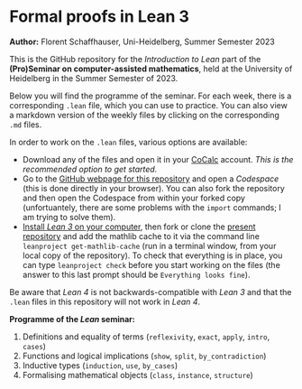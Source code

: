 
# **Formal proofs in Lean 3**

**Author:** Florent Schaffhauser, Uni-Heidelberg, Summer Semester 2023

This is the GitHub repository for the *Introduction to Lean* part of the **(Pro)Seminar on computer-assisted mathematics**, held at the University of Heidelberg in the Summer Semester of 2023.

Below you will find the programme of the seminar. For each week, there is a corresponding `.lean` file, which you can use to practice. You can also view a markdown version of the weekly files by clicking on the corresponding `.md` files.

In order to work on the `.lean` files, various options are available:

* Download any of the files and open it in your [CoCalc](https://cocalc.com) account. *This is the recommended option to get started.*
* Go to the [GitHub webpage for this repository](https://github.com/matematiflo/Comp_assisted_math/) and open a *Codespace* (this is done directly in your browser). You can also fork the repository and then open the Codespace from within your forked copy (unfortuantely, there are some problems with the `import` commands; I am trying to solve them).
* [Install *Lean 3* on your computer](https://leanprover-community.github.io/lean3/get_started.html), then fork or clone the [present repository](https://github.com/matematiflo/Comp_assisted_math/) and add the mathlib cache to it via the command line `leanproject get-mathlib-cache` (run in a terminal window, from your local copy of the repository). To check that everything is in place, you can  type `leanproject check` before you start working on the files (the answer to this last prompt should be `Everything looks fine`).

Be aware that *Lean 4* is not backwards-compatible with *Lean 3* and that the `.lean` files in this repository will not work in *Lean 4*.

**Programme of the *Lean* seminar:**

1. Definitions and equality of terms (`reflexivity`, `exact`, `apply`, `intro`, `cases`)
2. Functions and logical implications (`show`, `split`, `by_contradiction`)
3. Inductive types (`induction`, `use`, `by_cases`)
4. Formalising mathematical objects (`class`, `instance`, `structure`)
